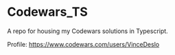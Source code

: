 # Codewars_TS
A repo for housing my Codewars solutions in Typescript.

Profile: https://www.codewars.com/users/VinceDeslo
